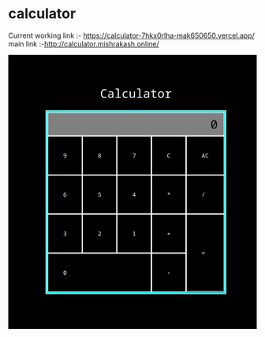 # calculator

Current working link :- https://calculator-7hkx0rlha-mak650650.vercel.app/
</br>
main link :-http://calculator.mishrakash.online/
</br>

<img alt="Alt text" src="/image.png">
